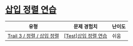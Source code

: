 # [삽입 정렬 연습](https://en.codetree.ai/trails/complete/curated-cards/test-insertion-sort-practice)

|유형|문제 경험치|난이도|
|---|---|---|
|[Trail 3 / 정렬 / 삽입 정렬](https://www.codetree.ai/trail-info/novice-high/)|[[Test]삽입 정렬 연습](https://www.codetree.ai/trails/complete/curated-cards/test-insertion-sort-practice/)|쉬움|

